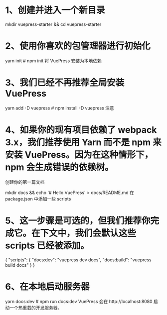 # 1、创建并进入一个新目录

mkdir vuepress-starter && cd vuepress-starter

# 2、使用你喜欢的包管理器进行初始化

yarn init # npm init
将 VuePress 安装为本地依赖

# 3、我们已经不再推荐全局安装 VuePress

yarn add -D vuepress # npm install -D vuepress
注意

# 4、如果你的现有项目依赖了 webpack 3.x，我们推荐使用 Yarn 而不是 npm 来安装 VuePress。因为在这种情形下，npm 会生成错误的依赖树。

创建你的第一篇文档

mkdir docs && echo '# Hello VuePress' > docs/README.md
在 package.json 中添加一些 scripts

# 5、这一步骤是可选的，但我们推荐你完成它。在下文中，我们会默认这些 scripts 已经被添加。

{
  "scripts": {
    "docs:dev": "vuepress dev docs",
    "docs:build": "vuepress build docs"
  }
}
# 6、在本地启动服务器

yarn docs:dev # npm run docs:dev
VuePress 会在 http://localhost:8080 启动一个热重载的开发服务器。

